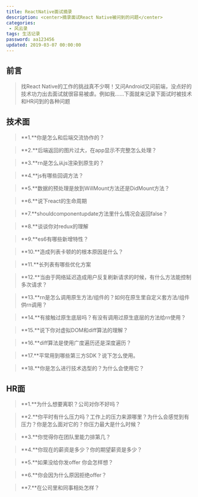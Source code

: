 ```yaml
---
title: ReactNative面试摘录
description: <center>摘录面试React Native被问到的问题</center>
categories:
 - 风云录
tags: 生活记录
password: aa123456
updated: 2019-03-07 00:00:00
---
```


## 前言

> 找React Native的工作的挑战真不少啊！又问Android又问前端，没点好的技术功力出去面试就很容易被虐。例如我......下面就来记录下面试时被技术和HR问到的各种问题

## 技术面

> **1.**你是怎么和后端交流协作的？

> **2.**后端返回的图片过大，在app显示不完整怎么处理？

> **3.**rn是怎么从js渲染到原生的？

> **4.**js有哪些回调方法？

> **5.**数据的预处理是放到WillMount方法还是DidMount方法？

> **6.**说下react的生命周期

> **7.**shouldcomponentupdate方法里什么情况会返回false？

> **8.**谈谈你对redux的理解

> **9.**es6有哪些新增特性？

> **10.**造成列表卡顿的的根本原因是什么？

> **11.**长列表有哪些优化方案

> **12.**当由于网络延迟造成用户反复刷新请求的时候，有什么方法能控制多次请求？

> **13.**rn是怎么调用原生方法/组件的？如何在原生里自定义套方法/组件供rn调用？

> **14.**有接触过原生底层吗？有没有调用过原生底层的方法给rn使用？

> **15.**说下你对虚拟DOM和diff算法的理解？

> **16.**diff算法是使用广度遍历还是深度遍历？

> **17.**平常用到哪些第三方SDK？说下怎么使用。

> **18.**你是怎么进行技术选型的？为什么会使用它？

## HR面

> **1.**为什么想要离职？公司对你不好吗？

> **2.**你平时有什么压力吗？工作上的压力来源哪里？为什么会感觉到有压力？你是怎么面对它的？你压力最大是什么时候？

> **3.**你觉得你在团队里能力排第几？

> **4.**你现在的薪资是多少？你的期望薪资是多少？

> **5.**如果没给你发offer 你会怎样想？

> **6.**你会因为什么原因拒绝offer？

> **7.**在公司里和同事相处怎样？